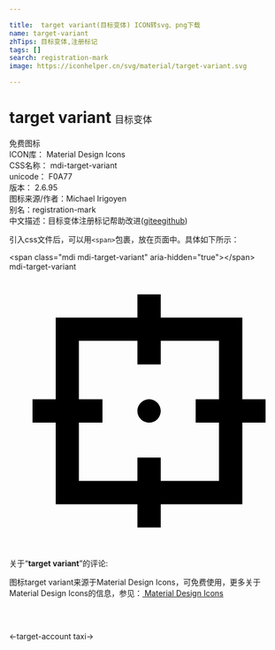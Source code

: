 ```yaml
---

title:  target variant(目标变体) ICON转svg、png下载
name: target-variant
zhTips: 目标变体,注册标记
tags: []
search: registration-mark
image: https://iconhelper.cn/svg/material/target-variant.svg

---
```


# target variant  <small style="font-size: 60%;font-weight: 100">目标变体</small>


<div class="detail-page">
<p>
<span><span class="badge-success badge">免费图标</span> </span>
<br/>
<span>
ICON库：
<span class="badge-secondary badge">Material Design Icons</span> 
</span>
<br/>
<span>
CSS名称：
<span class="badge-secondary badge">mdi-target-variant</span> 
</span>
<br/>
<span>
unicode：
<span class="badge-secondary badge">F0A77</span> 
<copy-btn content='F0A77' btn-title=""></copy-btn>
<copy-btn :content='String.fromCodePoint(parseInt("F0A77", 16))' btn-title="复制U"></copy-btn>
</span>
<br/>
<span>
版本：
<span class="badge-secondary badge">2.6.95</span> 
</span>
<br/>
<span>图标来源/作者：<span class="badge-light badge">Michael Irigoyen</span></span> 
<br/>
<span>别名：<span class="badge-light badge">registration-mark</span></span><br/><span class="zh-detail">中文描述：<span class="badge-primary badge">目标变体</span><span class="badge-primary badge">注册标记</span><span class="help-link"><span>帮助改进</span>(<a href="https://gitee.com/liuwave/icon-helper/edit/master/json/material/target-variant.json" target="_blank" rel="noopener noreferrer">gitee</a><a href="https://github.com/liuwave/icon-helper/edit/master/json/material/target-variant.json" target="_blank" rel="noopener noreferrer">github</a></span>)</span><br/>
</p>
</div>
<div class="alert alert-dark">
  <i class="mdi mdi-target-variant mdi-48px"></i>
  <i class="mdi mdi-target-variant mdi-36px"></i>
  <i class="mdi mdi-target-variant mdi-24px"></i>
  <i class="mdi mdi-target-variant mdi-18px"></i>
</div>
<div>
  <p>引入css文件后，可以用<code>&lt;span&gt;</code>包裹，放在页面中。具体如下所示：    
  </p>
  <div class="alert alert-primary" style="font-size: 14px">
    &lt;span class="mdi mdi-target-variant" aria-hidden="true"&gt;&lt;/span&gt;
    <copy-btn content='<span class="mdi mdi-target-variant" aria-hidden="true"></span>'></copy-btn>
  </div>
  <div class="alert alert-secondary">
    <i class="mdi mdi-target-variant"
    style="font-size: 24px"
    aria-hidden="true"></i> mdi-target-variant
    <copy-btn content="mdi-target-variant" btn-title="复制图标名称"></copy-btn>
  </div>
</div>
<div id="svg" class="svg-wrap">
<svg xmlns="http://www.w3.org/2000/svg" viewBox="0 0 24 24"><path d="M22.08,11.04H20.08V4H13.05V2H11.04V4H4V11.04H2V13.05H4V20.08H11.04V22.08H13.05V20.08H20.08V13.05H22.08V11.04M18.07,18.07H13.05V16.06H11.04V18.07H6V13.05H8.03V11.04H6V6H11.04V8.03H13.05V6H18.07V11.04H16.06V13.05H18.07V18.07M13.05,12.05A1,1 0 0,1 12.05,13.05C11.5,13.05 11.04,12.6 11.04,12.05C11.04,11.5 11.5,11.04 12.05,11.04C12.6,11.04 13.05,11.5 13.05,12.05Z" /></svg>
</div>
<detail full-name='mdi-target-variant'></detail>
<div class="icon-detail__container">
<p>关于“<b>target variant</b>”的评论:</p>
</div>
<Vssue title="关于“target variant”的评论" />    
<div><p>图标target variant来源于Material Design Icons，可免费使用，更多关于 Material Design Icons的信息，参见：<a target="_blank" href="https://iconhelper.cn/material.html"> Material Design Icons</a>
</p></div>

<div style="padding:2rem 0 " class="page-nav"><p class="inner"><span class="prev">←<router-link to="/icon/target-account.html">target-account</router-link></span> <span class="next"><router-link to="/icon/taxi.html">taxi</router-link>→</span></p></div>

